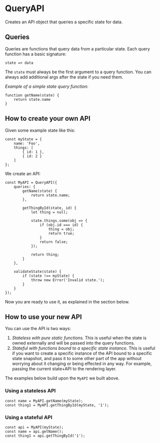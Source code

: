 QueryAPI
============================================================

Creates an API object that queries a specific state for data.

Queries
------------------------------------------------------------

Queries are functions that query data from a particular state. Each query function has a basic signature:

    state => data

The `state` must always be the first argument to a query function. You can always add additional args after the state if you need them.

_Example of a simple state query function:_

    function getName(state) {
        return state.name
    }


How to create your own API
------------------------------------------------------------

Given some example state like this:

    const myState = {
        name: 'Foo',
        things: [
            { id: 1 },
            { id: 2 }
        ]
    };

We create an API:

    const MyAPI = QueryAPI({
        queries: {
            getName(state) {
                return state.name;
            },
            
            getThingById(state, id) {
                let thing = null;
                
                state.things.some(obj => {
                    if (obj.id === id) {
                        thing = obj;
                        return true;
                    }
                    return false;
                });
                
                return thing;
            }
        },
        
        validateState(state) {
            if (state !== myState) {
                throw new Error('Invalid state.');
            }
        }
    });

Now you are ready to use it, as explained in the section below.


How to use your new API
------------------------------------------------------------

You can use the API is two ways:

1. _Stateless with pure static functions._ This is useful when the state is owned externally and will be passed into the query functions.
2. _Stateful with functions bound to a specific state instance._ This is useful if you want to create a specific instance of the API bound to a specific state snapshot, and pass it to some other part of the app without worrying about it changing or being effected in any way. For example, passing the current state+API to the rendering layer.

The examples below build upon the `MyAPI` we built above.

### Using a stateless API

    const name = MyAPI.getName(myState);
    const thing1 = MyAPI.getThingById(myState, '1');

### Using a stateful API

    const api = MyAPI(myState);
    const name = api.getName();
    const thing1 = api.getThingById('1');
